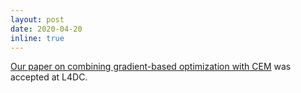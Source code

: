```yaml
---
layout: post
date: 2020-04-20
inline: true
---
```


<a href="https://arxiv.org/abs/2004.08763">Our paper on combining gradient-based optimization with CEM</a> was accepted at L4DC.
